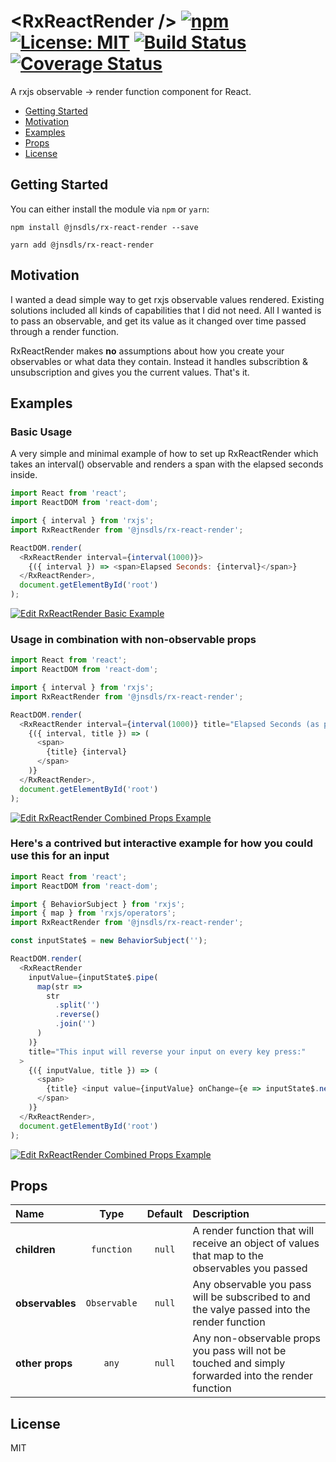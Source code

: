 # &lt;RxReactRender /&gt; [![npm][npm]][npm-url] [![License: MIT](https://img.shields.io/badge/License-MIT-yellow.svg)](https://opensource.org/licenses/MIT) [![Build Status](https://travis-ci.com/jnsdls/rx-react-render.svg?branch=master)](https://travis-ci.com/jnsdls/rx-react-render) [![Coverage Status](https://coveralls.io/repos/github/jnsdls/rx-react-render/badge.svg?branch=master)](https://coveralls.io/github/jnsdls/rx-react-render?branch=master)

A rxjs observable -> render function component for React.

- [Getting Started](#getting-started)
- [Motivation](#motivation)
- [Examples](#examples)
- [Props](#props)
- [License](#license)

## Getting Started

You can either install the module via `npm` or `yarn`:

```
npm install @jnsdls/rx-react-render --save
```

```
yarn add @jnsdls/rx-react-render
```

## Motivation

I wanted a dead simple way to get rxjs observable values rendered. Existing solutions included all kinds of capabilities that I did not need. All I wanted is to pass an observable, and get its value as it changed over time passed through a render function.

RxReactRender makes **no** assumptions about how you create your observables or what data they contain. Instead it handles subscribtion & unsubscription and gives you the current values. That's it.

## Examples

### Basic Usage

A very simple and minimal example of how to set up RxReactRender which takes an interval() observable and renders a span with the elapsed seconds inside.

```js
import React from 'react';
import ReactDOM from 'react-dom';

import { interval } from 'rxjs';
import RxReactRender from '@jnsdls/rx-react-render';

ReactDOM.render(
  <RxReactRender interval={interval(1000)}>
    {({ interval }) => <span>Elapsed Seconds: {interval}</span>}
  </RxReactRender>,
  document.getElementById('root')
);
```

[![Edit RxReactRender Basic Example](https://codesandbox.io/static/img/play-codesandbox.svg)](https://codesandbox.io/s/rj2nw0vr5m)

### Usage in combination with non-observable props

```js
import React from 'react';
import ReactDOM from 'react-dom';

import { interval } from 'rxjs';
import RxReactRender from '@jnsdls/rx-react-render';

ReactDOM.render(
  <RxReactRender interval={interval(1000)} title="Elapsed Seconds (as prop):">
    {({ interval, title }) => (
      <span>
        {title} {interval}
      </span>
    )}
  </RxReactRender>,
  document.getElementById('root')
);
```

[![Edit RxReactRender Combined Props Example](https://codesandbox.io/static/img/play-codesandbox.svg)](https://codesandbox.io/s/9jrr01kqy4)

### Here's a contrived **but interactive** example for how you could use this for an input

```js
import React from 'react';
import ReactDOM from 'react-dom';

import { BehaviorSubject } from 'rxjs';
import { map } from 'rxjs/operators';
import RxReactRender from '@jnsdls/rx-react-render';

const inputState$ = new BehaviorSubject('');

ReactDOM.render(
  <RxReactRender
    inputValue={inputState$.pipe(
      map(str =>
        str
          .split('')
          .reverse()
          .join('')
      )
    )}
    title="This input will reverse your input on every key press:"
  >
    {({ inputValue, title }) => (
      <span>
        {title} <input value={inputValue} onChange={e => inputState$.next(e.target.value)} />
      </span>
    )}
  </RxReactRender>,
  document.getElementById('root')
);
```

[![Edit RxReactRender Combined Props Example](https://codesandbox.io/static/img/play-codesandbox.svg)](https://codesandbox.io/s/pyx29lyrq)

## Props

| Name            |     Type     | Default | Description                                                                                         |
| :-------------- | :----------: | :-----: | :-------------------------------------------------------------------------------------------------- |
| **children**    |  `function`  | `null`  | A render function that will receive an object of values that map to the observables you passed      |
| **observables** | `Observable` | `null`  | Any observable you pass will be subscribed to and the valye passed into the render function         |
| **other props** |    `any`     | `null`  | Any non-observable props you pass will not be touched and simply forwarded into the render function |

## License

MIT

[npm]: https://img.shields.io/npm/v/@jnsdls/rx-react-render.svg
[npm-url]: https://npmjs.com/package/@jnsdls/rx-react-render
